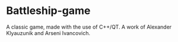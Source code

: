 # Battleship-game
A classic game, made with the use of C++/QT.
A work of Alexander Klyauzunik and Arseni Ivancovich.
